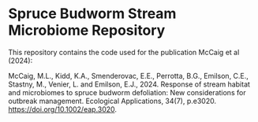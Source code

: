 # Spruce Budworm Stream Microbiome Repository
This repository contains the code used for the publication McCaig et al (2024):

McCaig, M.L., Kidd, K.A., Smenderovac, E.E., Perrotta, B.G., Emilson, C.E., Stastny, M., Venier, L. and Emilson, E.J., 2024. Response of stream habitat and microbiomes to spruce budworm defoliation: New considerations for outbreak management. Ecological Applications, 34(7), p.e3020. https://doi.org/10.1002/eap.3020.
